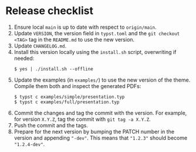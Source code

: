# Release checklist
1. Ensure local `main` is up to date with respect to `origin/main`.
2. Update `VERSION`, the version field in `typst.toml` and the `git checkout <TAG>` tag in the
   `README.md` to use the new version.
3. Update `CHANGELOG.md`.
4. Install this version locally using the `install.sh` script, overwriting if needed:
   ```console
   $ yes | ./install.sh --offline
   ```
5. Update the examples (in `examples/`) to use the new version of the theme. Compile them both and
   inspect the generated PDFs:
   ```console
   $ typst c examples/simple/presentation.typ
   $ typst c examples/full/presentation.typ
   ```
6. Commit the changes and tag the commit with the version. For example, for version `X.Y.Z`, tag
   the commit with `git tag -a X.Y.Z`.
7. Push the commit and the tags.
8. Prepare for the next version by bumping the PATCH number in the version and appending `"-dev"`.
   This means that `"1.2.3"` should become `"1.2.4-dev"`.
